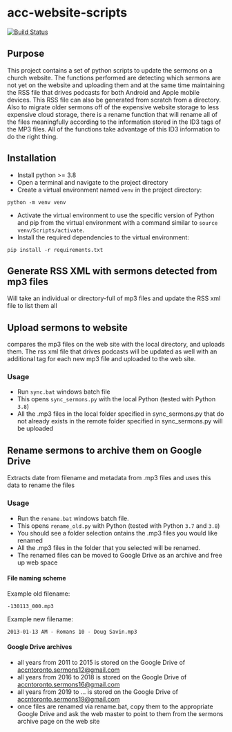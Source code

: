 # acc-website-scripts
[![Build Status](https://travis-ci.com/edmund-reinhardt/ACCN-Toronto-Scripts.svg?branch=master)](https://travis-ci.com/edmund-reinhardt/ACCN-Toronto-Scripts)

## Purpose
This project contains a set of python scripts to update the sermons on a church website.  The functions performed are detecting which sermons are not yet on the website and uploading them and at the same time maintaining the RSS file that drives podcasts for both Android and Apple mobile devices.  This RSS file can also be generated from scratch from a directory.  Also to migrate older sermons off of the expensive website storage to less expensive cloud storage, there is a rename function that will rename all of the files meaningfully according to the information stored in the ID3 tags of the MP3 files.  All of the functions take advantage of this ID3 information to do the right thing.

## Installation

* Install python >= 3.8
* Open a terminal and navigate 
to the project directory
* Create a virtual environment 
named `venv` in the project directory:
```shell script
python -m venv venv
```
* Activate the virtual environment to 
use the specific version of Python and 
pip from the virtual environment with a 
command similar to `source venv/Scripts/activate`.
* Install the required dependencies to 
the virtual environment:
```shell script
pip install -r requirements.txt
```


## Generate RSS XML with sermons detected from mp3 files
Will take an individual or directory-full of mp3 files and update the RSS xml file to list them all


## Upload sermons to website
compares the mp3 files on the web site with the local directory, and uploads them.  The rss xml file that drives podcasts will be updated as well with an additional <item> tag for each new mp3 file and uploaded to the web site.

### Usage
* Run `sync.bat` windows batch file
* This opens `sync_sermons.py` with the local Python (tested with Python `3.8`) 
* All the .mp3 files in the local folder specified in sync_sermons.py that do not already exists in the remote
folder specified in sync_sermons.py will be uploaded


## Rename sermons to archive them on Google Drive
Extracts date from filename and metadata from .mp3 files and uses this data to rename the files

### Usage
* Run the `rename.bat` windows batch file.
* This opens `rename_old.py` with Python (tested with Python `3.7` and `3.8`) 
* You should see a folder selection 
ontains the .mp3 files you would like renamed
* All the .mp3 files in the folder that you selected will be renamed.
* The renamed files can be moved to Google Drive as an archive and free up web space

#### File naming scheme
Example old filename:
```
-130113_000.mp3
```
Example new filename:
```
2013-01-13 AM - Romans 10 - Doug Savin.mp3
```

#### Google Drive archives
* all years from 2011 to 2015 is stored on the Google Drive of accntoronto.sermons12@gmail.com
* all years from 2016 to 2018 is stored on the Google Drive of accntoronto.sermons16@gmail.com
* all years from 2019 to ... is stored on the Google Drive of accntoronto.sermons19@gmail.com
* once files are renamed via rename.bat, copy them to the appropriate Google Drive and 
ask the web master to point to them from the sermons archive page on the web site

